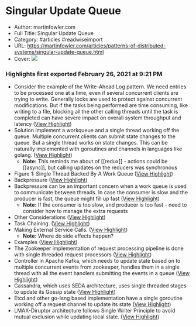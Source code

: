 # Singular Update Queue

- Author: martinfowler.com
- Full Title: Singular Update Queue
- Category: #articles #readwiseimport
- URL: https://martinfowler.com/articles/patterns-of-distributed-systems/singular-update-queue.html
- Cover: ![](https://readwise-assets.s3.amazonaws.com/static/images/article1.be68295a7e40.png)

### Highlights first exported February 26, 2021 at 9:21 PM

- Consider the example of the Write-Ahead Log pattern. We need entries to be processed one at a time, even if several concurrent clients are trying to write. Generally locks are used to protect against concurrent modifications. But if the tasks being performed are time consuming, like writing to a file, blocking all the other calling threads until the task is completed can have severe impact on overall system throughput and latency ([View Highlight](https://instapaper.com/read/1354883734/15540971))
- Solution
  Implement a workqueue and a single thread working off the queue. Multiple concurrent clients can submit state changes to the queue. But a single thread works on state changes. This can be naturally implemented with goroutines and channels in languages like golang. ([View Highlight](https://instapaper.com/read/1354883734/15540976))
    - **Note:** This reminds me about of [[redux]] - actions could be [[async]], but calling updates on the reducers was synchronous
- Figure 1: Single Thread Backed By A Work Queue ([View Highlight](https://instapaper.com/read/1354883734/15540977))
- Backpressure ([View Highlight](https://instapaper.com/read/1354883734/15540983))
- Backpressure can be an important concern when a work queue is used to communicate between threads. In case the consumer is slow and the producer is fast, the queue might fill up fast ([View Highlight](https://instapaper.com/read/1354883734/15540997))
    - **Note:** If the consumer is too slow, and producer is too fast - need to consider how to manage the extra requests
- Other Considerations ([View Highlight](https://instapaper.com/read/1354883734/15541009))
- Task Chaining. ([View Highlight](https://instapaper.com/read/1354883734/15541011))
- Making External Service Calls. ([View Highlight](https://instapaper.com/read/1354883734/15541016))
    - **Note:** Where do side effects happen?
- Examples ([View Highlight](https://instapaper.com/read/1354883734/15541020))
- The Zookeeper implementation of request processing pipeline is done with single threaded request processors ([View Highlight](https://instapaper.com/read/1354883734/15541022))
- Controller in Apache Kafka, which needs to update state based on to multiple concurrent events from zookeeper, handles them in a single thread with all the event handlers submitting the events in a queue ([View Highlight](https://instapaper.com/read/1354883734/15541023))
- Cassandra, which uses SEDA architecture, uses single threaded stages to update its Gossip state ([View Highlight](https://instapaper.com/read/1354883734/15541024))
- Etcd and other go-lang based implementation have a single goroutine working off a request channel to update its state ([View Highlight](https://instapaper.com/read/1354883734/15541025))
- LMAX-Diruptor architecture follows Single Writer Principle to avoid mutual exclusion while updating local state. ([View Highlight](https://instapaper.com/read/1354883734/15541027))
